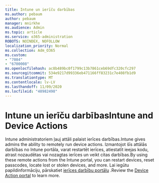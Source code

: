 ```yaml
---
title: Intune un ierīču darbības
ms.author: pebaum
author: pebaum
manager: mnirkhe
ms.audience: Admin
ms.topic: article
ms.service: o365-administration
ROBOTS: NOINDEX, NOFOLLOW
localization_priority: Normal
ms.collection: Adm_O365
ms.custom:
- "7084"
- "6700008"
ms.openlocfilehash: ac8b489bc0f1799c13b7861ceb69dfc320cfc297
ms.sourcegitcommit: 534e9217d99336eb471166ff83231c7e408fb1d9
ms.translationtype: MT
ms.contentlocale: lv-LV
ms.lasthandoff: 11/09/2020
ms.locfileid: "48982498"
---
```

# <a name="intune-and-device-actions"></a><span data-ttu-id="fb42e-102">Intune un ierīču darbības</span><span class="sxs-lookup"><span data-stu-id="fb42e-102">Intune and Device Actions</span></span>

<span data-ttu-id="fb42e-103">Intune administratoriem ļauj attāli palaist ierīces darbības.</span><span class="sxs-lookup"><span data-stu-id="fb42e-103">Intune gives admins the ability to remotely run device actions.</span></span> <span data-ttu-id="fb42e-104">Izmantojot šīs attālās darbības no Intune portāla, varat restartēt ierīces, atiestatīt ieejas kodu, atrast nozaudētas vai nozagtas ierīces un veikt citas darbības.</span><span class="sxs-lookup"><span data-stu-id="fb42e-104">By using these remote actions from the Intune portal, you can restart devices, reset passcodes, locate lost or stolen devices, and more.</span></span> <span data-ttu-id="fb42e-105">Lai iegūtu papildinformāciju, pārskatiet [ierīces darbību portālu](https://docs.microsoft.com/mem/intune/remote-actions/) .</span><span class="sxs-lookup"><span data-stu-id="fb42e-105">Review the [Device Action portal](https://docs.microsoft.com/mem/intune/remote-actions/) to learn more.</span></span>
